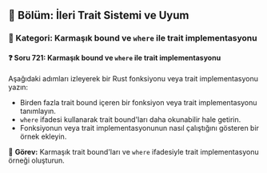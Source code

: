## 📘 Bölüm: İleri Trait Sistemi ve Uyum  
### 🔹 Kategori: Karmaşık bound ve `where` ile trait implementasyonu  
#### ❓ Soru 721: Karmaşık bound ve `where` ile trait implementasyonu

Aşağıdaki adımları izleyerek bir Rust fonksiyonu veya trait implementasyonu yazın:

- Birden fazla trait bound içeren bir fonksiyon veya trait implementasyonu tanımlayın.
- `where` ifadesi kullanarak trait bound'ları daha okunabilir hale getirin.
- Fonksiyonun veya trait implementasyonunun nasıl çalıştığını gösteren bir örnek ekleyin.

🔧 **Görev:** Karmaşık trait bound'ları ve `where` ifadesiyle trait implementasyonu örneği oluşturun.

